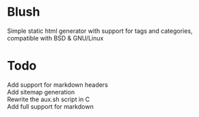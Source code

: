 # Blush
Simple static html generator with support for tags and categories, compatible with BSD & GNU/Linux

# Todo
Add support for markdown headers  
Add sitemap generation  
Rewrite the aux.sh script in C  
Add full support for markdown
